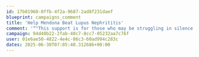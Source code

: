 ```yaml
---
id: 17b01960-0ffb-4f2a-9687-2ad8f231daef
blueprint: campaigns_comment
title: 'Help Mendona Beat Lupus Nephrititis'
comment: '“"This support is for those who may be struggling in silence. May this donation remind them that someone out there is thinking of them and rooting for their healing."”'
campaign: 94d40b22-2fab-40c7-8cc7-05232aa7c76f
user: 01e6ae50-4822-4e4c-86c3-60ad994c283c
dates: 2025-06-30T07:05:40.312686+00:00
---
```

